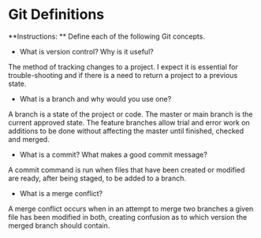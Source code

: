 # Git Definitions

**Instructions: ** Define each of the following Git concepts.

* What is version control?  Why is it useful?

The method of tracking changes to a project.  I expect it is essential for trouble-shooting and if there is a need to return a project to a previous state.

* What is a branch and why would you use one?

A branch is a state of the project or code.  The master or main branch is the current approved state.  The feature branches allow trial and error work on additions to be done without affecting the master until finished, checked and merged.

* What is a commit? What makes a good commit message?

A commit command is run when files that have been created or modified are ready, after being staged, to be added to a branch.

* What is a merge conflict?

A merge conflict occurs when in an attempt to merge two branches a given file has been modified in both, creating confusion as to which version the merged branch should contain.